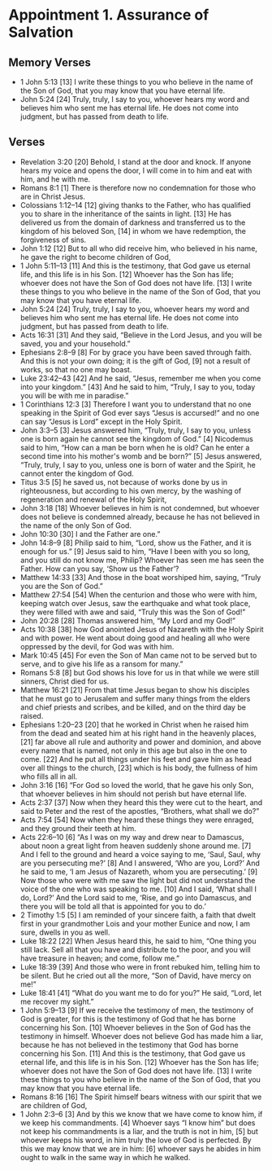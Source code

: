 #  Appointment 1. Assurance of Salvation

## Memory Verses
- 1 John 5:13   [13] I write these things to you who believe in the name of the Son of God, that you may know that you have eternal life. 
- John 5:24   [24] Truly, truly, I say to you, whoever hears my word and believes him who sent me has eternal life. He does not come into judgment, but has passed from death to life. 

## Verses
- Revelation 3:20   [20] Behold, I stand at the door and knock. If anyone hears my voice and opens the door, I will come in to him and eat with him, and he with me. 
- Romans 8:1   [1] There is therefore now no condemnation for those who are in Christ Jesus. 
- Colossians 1:12–14   [12] giving thanks to the Father, who has qualified you to share in the inheritance of the saints in light. [13] He has delivered us from the domain of darkness and transferred us to the kingdom of his beloved Son, [14] in whom we have redemption, the forgiveness of sins. 
- John 1:12   [12] But to all who did receive him, who believed in his name, he gave the right to become children of God, 
- 1 John 5:11–13   [11] And this is the testimony, that God gave us eternal life, and this life is in his Son. [12] Whoever has the Son has life; whoever does not have the Son of God does not have life.   [13] I write these things to you who believe in the name of the Son of God, that you may know that you have eternal life. 
- John 5:24   [24] Truly, truly, I say to you, whoever hears my word and believes him who sent me has eternal life. He does not come into judgment, but has passed from death to life. 
- Acts 16:31   [31] And they said, “Believe in the Lord Jesus, and you will be saved, you and your household.” 
- Ephesians 2:8–9   [8] For by grace you have been saved through faith. And this is not your own doing; it is the gift of God, [9] not a result of works, so that no one may boast. 
- Luke 23:42–43   [42] And he said, “Jesus, remember me when you come into your kingdom.” [43] And he said to him, “Truly, I say to you, today you will be with me in paradise.” 
- 1 Corinthians 12:3   [3] Therefore I want you to understand that no one speaking in the Spirit of God ever says “Jesus is accursed!” and no one can say “Jesus is Lord” except in the Holy Spirit. 
- John 3:3–5   [3] Jesus answered him, “Truly, truly, I say to you, unless one is born again he cannot see the kingdom of God.” [4] Nicodemus said to him, “How can a man be born when he is old? Can he enter a second time into his mother's womb and be born?” [5] Jesus answered, “Truly, truly, I say to you, unless one is born of water and the Spirit, he cannot enter the kingdom of God. 
- Titus 3:5   [5] he saved us, not because of works done by us in righteousness, but according to his own mercy, by the washing of regeneration and renewal of the Holy Spirit, 
- John 3:18   [18] Whoever believes in him is not condemned, but whoever does not believe is condemned already, because he has not believed in the name of the only Son of God. 
- John 10:30   [30] I and the Father are one.” 
- John 14:8–9   [8] Philip said to him, “Lord, show us the Father, and it is enough for us.” [9] Jesus said to him, “Have I been with you so long, and you still do not know me, Philip? Whoever has seen me has seen the Father. How can you say, ‘Show us the Father’? 
- Matthew 14:33   [33] And those in the boat worshiped him, saying, “Truly you are the Son of God.” 
- Matthew 27:54   [54] When the centurion and those who were with him, keeping watch over Jesus, saw the earthquake and what took place, they were filled with awe and said, “Truly this was the Son of God!” 
- John 20:28   [28] Thomas answered him, “My Lord and my God!” 
- Acts 10:38   [38] how God anointed Jesus of Nazareth with the Holy Spirit and with power. He went about doing good and healing all who were oppressed by the devil, for God was with him. 
- Mark 10:45   [45] For even the Son of Man came not to be served but to serve, and to give his life as a ransom for many.” 
- Romans 5:8   [8] but God shows his love for us in that while we were still sinners, Christ died for us. 
- Matthew 16:21   [21] From that time Jesus began to show his disciples that he must go to Jerusalem and suffer many things from the elders and chief priests and scribes, and be killed, and on the third day be raised. 
- Ephesians 1:20–23   [20] that he worked in Christ when he raised him from the dead and seated him at his right hand in the heavenly places, [21] far above all rule and authority and power and dominion, and above every name that is named, not only in this age but also in the one to come. [22] And he put all things under his feet and gave him as head over all things to the church, [23] which is his body, the fullness of him who fills all in all. 
- John 3:16   [16] “For God so loved the world, that he gave his only Son, that whoever believes in him should not perish but have eternal life. 
- Acts 2:37   [37] Now when they heard this they were cut to the heart, and said to Peter and the rest of the apostles, “Brothers, what shall we do?” 
- Acts 7:54   [54] Now when they heard these things they were enraged, and they ground their teeth at him. 
- Acts 22:6–10   [6] “As I was on my way and drew near to Damascus, about noon a great light from heaven suddenly shone around me. [7] And I fell to the ground and heard a voice saying to me, ‘Saul, Saul, why are you persecuting me?’ [8] And I answered, ‘Who are you, Lord?’ And he said to me, ‘I am Jesus of Nazareth, whom you are persecuting.’ [9] Now those who were with me saw the light but did not understand the voice of the one who was speaking to me. [10] And I said, ‘What shall I do, Lord?’ And the Lord said to me, ‘Rise, and go into Damascus, and there you will be told all that is appointed for you to do.’ 
- 2 Timothy 1:5   [5] I am reminded of your sincere faith, a faith that dwelt first in your grandmother Lois and your mother Eunice and now, I am sure, dwells in you as well. 
- Luke 18:22   [22] When Jesus heard this, he said to him, “One thing you still lack. Sell all that you have and distribute to the poor, and you will have treasure in heaven; and come, follow me.” 
- Luke 18:39   [39] And those who were in front rebuked him, telling him to be silent. But he cried out all the more, “Son of David, have mercy on me!” 
- Luke 18:41   [41] “What do you want me to do for you?” He said, “Lord, let me recover my sight.” 
- 1 John 5:9–13   [9] If we receive the testimony of men, the testimony of God is greater, for this is the testimony of God that he has borne concerning his Son. [10] Whoever believes in the Son of God has the testimony in himself. Whoever does not believe God has made him a liar, because he has not believed in the testimony that God has borne concerning his Son. [11] And this is the testimony, that God gave us eternal life, and this life is in his Son. [12] Whoever has the Son has life; whoever does not have the Son of God does not have life.   [13] I write these things to you who believe in the name of the Son of God, that you may know that you have eternal life. 
- Romans 8:16   [16] The Spirit himself bears witness with our spirit that we are children of God, 
- 1 John 2:3–6   [3] And by this we know that we have come to know him, if we keep his commandments. [4] Whoever says “I know him” but does not keep his commandments is a liar, and the truth is not in him, [5] but whoever keeps his word, in him truly the love of God is perfected. By this we may know that we are in him: [6] whoever says he abides in him ought to walk in the same way in which he walked. 
